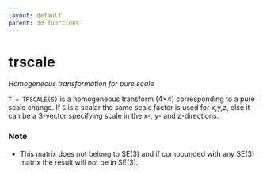 ```yaml
---
layout: default
parent: 3d functions
---
```

# trscale
_Homogeneous transformation for pure scale_


```T = TRSCALE(S)``` is a homogeneous transform (4&times;4) corresponding to a pure
scale change.  If `S` is a scalar the same scale factor is used for x,y,z,
else it can be a 3-vector specifying scale in the x-, y- and
z-directions.
### Note
* This matrix does not belong to SE(3) and if compounded with    any SE(3) matrix the result will not be in SE(3).

